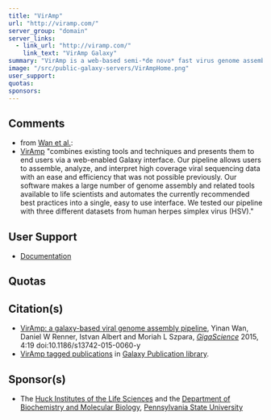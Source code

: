 ```yaml
---
title: "VirAmp"
url: "http://viramp.com/"
server_group: "domain"
server_links: 
  - link_url: "http://viramp.com/"
    link_text: "VirAmp Galaxy"
summary: "VirAmp is a web-based semi-*de novo* fast virus genome assembly pipeline designed for extremely high coverage NGS data. "
image: "/src/public-galaxy-servers/VirAmpHome.png"
user_support: 
quotas: 
sponsors: 
---
```


## Comments

* from [Wan et al.](https://www.ncbi.nlm.nih.gov/pubmed/25918639):
*   [VirAmp](http://viramp.com/) "combines existing tools and techniques and presents them to end users via a web-enabled Galaxy interface. Our pipeline allows users to assemble, analyze, and interpret high coverage viral sequencing data with an ease and efficiency that was not possible previously. Our software makes a large number of genome assembly and related tools available to life scientists and automates the currently recommended best practices into a single, easy to use interface. We tested our pipeline with three different datasets from human herpes simplex virus (HSV)."

## User Support

* [Documentation](http://docs.viramp.com/en/latest/)

## Quotas


## Citation(s)

* [VirAmp: a galaxy-based viral genome assembly pipeline](https://gigascience.biomedcentral.com/articles/10.1186/s13742-015-0060-y), Yinan Wan, Daniel W Renner, Istvan Albert and Moriah L Szpara, *[GigaScience](http://www.gigasciencejournal.com/)* 2015, 4:19  doi:10.1186/s13742-015-0060-y
* [VirAmp tagged publications](https://www.zotero.org/groups/1732893/galaxy/items/tag/%3EVirAmp) in [Galaxy Publication library](/src/publication-library/index.md).


## Sponsor(s)

* The [Huck Institutes of the Life Sciences](https://www.huck.psu.edu/) and the [Department of Biochemistry and Molecular Biology](http://bmb.psu.edu/), [Pennsylvania State University](http://www.psu.edu/)
